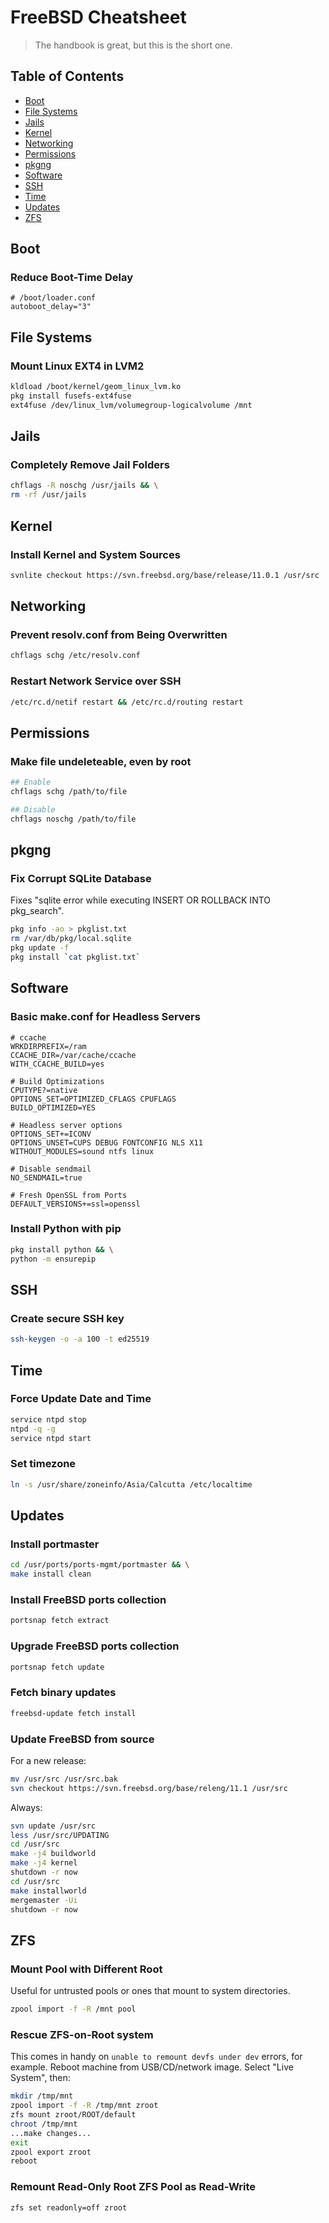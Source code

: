 # FreeBSD Cheatsheet
> The handbook is great, but this is the short one.

## Table of Contents

- [Boot](#boot)
- [File Systems](#file-systems)
- [Jails](#jails)
- [Kernel](#kernel)
- [Networking](#networking)
- [Permissions](#permissions)
- [pkgng](#pkgng)
- [Software](#software)
- [SSH](#ssh)
- [Time](#time)
- [Updates](#updates)
- [ZFS](#zfs)

## Boot

### Reduce Boot-Time Delay
```
# /boot/loader.conf
autoboot_delay="3"
```

## File Systems

### Mount Linux EXT4 in LVM2
```bash
kldload /boot/kernel/geom_linux_lvm.ko
pkg install fusefs-ext4fuse
ext4fuse /dev/linux_lvm/volumegroup-logicalvolume /mnt
```


## Jails

### Completely Remove Jail Folders
```bash
chflags -R noschg /usr/jails && \
rm -rf /usr/jails
```


## Kernel

### Install Kernel and System Sources
```bash
svnlite checkout https://svn.freebsd.org/base/release/11.0.1 /usr/src
```


## Networking

### Prevent resolv.conf from Being Overwritten
```bash
chflags schg /etc/resolv.conf
```

### Restart Network Service over SSH
```bash
/etc/rc.d/netif restart && /etc/rc.d/routing restart
```

## Permissions

### Make file undeleteable, even by root
```bash
## Enable
chflags schg /path/to/file

## Disable
chflags noschg /path/to/file
```


## pkgng

### Fix Corrupt SQLite Database
Fixes "sqlite error while executing INSERT OR ROLLBACK INTO pkg_search".
```bash
pkg info -ao > pkglist.txt
rm /var/db/pkg/local.sqlite
pkg update -f
pkg install `cat pkglist.txt`
```


## Software

### Basic make.conf for Headless Servers
```
# ccache
WRKDIRPREFIX=/ram
CCACHE_DIR=/var/cache/ccache
WITH_CCACHE_BUILD=yes

# Build Optimizations
CPUTYPE?=native
OPTIONS_SET=OPTIMIZED_CFLAGS CPUFLAGS
BUILD_OPTIMIZED=YES

# Headless server options
OPTIONS_SET+=ICONV
OPTIONS_UNSET=CUPS DEBUG FONTCONFIG NLS X11
WITHOUT_MODULES=sound ntfs linux

# Disable sendmail
NO_SENDMAIL=true

# Fresh OpenSSL from Ports
DEFAULT_VERSIONS+=ssl=openssl
```

### Install Python with pip
```bash
pkg install python && \
python -m ensurepip
```


## SSH

### Create secure SSH key
```bash
ssh-keygen -o -a 100 -t ed25519
```


## Time

### Force Update Date and Time
```bash
service ntpd stop
ntpd -q -g
service ntpd start
```

### Set timezone
```bash
ln -s /usr/share/zoneinfo/Asia/Calcutta /etc/localtime
```


## Updates

### Install portmaster
```bash
cd /usr/ports/ports-mgmt/portmaster && \
make install clean
```

### Install FreeBSD ports collection
```bash
portsnap fetch extract
```

### Upgrade FreeBSD ports collection
```bash
portsnap fetch update
```

### Fetch binary updates
```bash
freebsd-update fetch install
```

### Update FreeBSD from source
For a new release:
```bash
mv /usr/src /usr/src.bak
svn checkout https://svn.freebsd.org/base/releng/11.1 /usr/src
```

Always:
```bash
svn update /usr/src
less /usr/src/UPDATING
cd /usr/src
make -j4 buildworld
make -j4 kernel
shutdown -r now
cd /usr/src
make installworld
mergemaster -Ui
shutdown -r now
```

## ZFS

### Mount Pool with Different Root
Useful for untrusted pools or ones that mount to system directories.
```bash
zpool import -f -R /mnt pool
```

### Rescue ZFS-on-Root system
This comes in handy on `unable to remount devfs under dev` errors, for example. Reboot machine from USB/CD/network image. Select "Live System", then:
```bash
mkdir /tmp/mnt
zpool import -f -R /tmp/mnt zroot
zfs mount zroot/ROOT/default
chroot /tmp/mnt
...make changes...
exit
zpool export zroot
reboot
```

### Remount Read-Only Root ZFS Pool as Read-Write
```bash
zfs set readonly=off zroot
```
